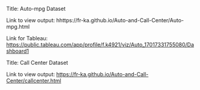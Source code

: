 Title: Auto-mpg Dataset


Link to view output: hhttps://fr-ka.github.io/Auto-and-Call-Center/Auto-mpg.html


Link for Tableau: https://public.tableau.com/app/profile/f.k4921/viz/Auto_17017331755080/Dashboard1

Title: Call Center Dataset

Link to view output: https://fr-ka.github.io/Auto-and-Call-Center/callcenter.html
